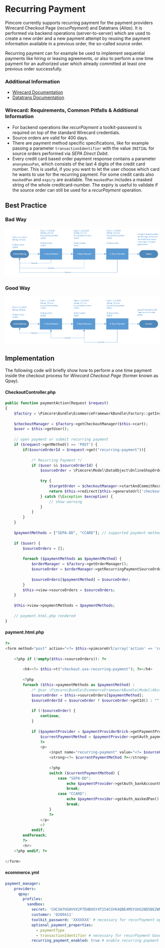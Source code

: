 # Recurring Payment
  
Pimcore currently supports recurring payment for the payment providers Wirecard Checkout Page (_recurPayment_) and Datatrans (_Alias_).
It is performed via backend operations (server-to-server) which are used to create a new order and a new payment attempt by reusing the payment information available in a previous order, the so-called source order.

Recurring payment can for example be used to implement sequential payments like hiring or leasing agreements, or also to perform a one time payment for an authorized user which already committed at least one previous order successfully. 

### Additional Information
- [Wirecard Documentation](https://guides.wirecard.at/back-end_operations:transaction-based:recurpayment)
- [Datatrans Documentation](https://www.datatrans.ch/alias-tokenization/using-the-alias)


### Wirecard: Requirements, Common Pitfalls & Additional Information
- For backend operations like *recurPayment* a toolkit-password is required on top of the standard Wirecard credentials. 
- Source orders are valid for 400 days.
- There are payment method specific specifications, like for example passing a parameter `transactionIdentifier` with the value `INITIAL` for source orders performed via *SEPA Direct Debit*.
- Every credit card based order payment response contains a parameter `anonymousPan`, which consists of the last 4 digits of the credit card number. This is useful, if you you want to let the user choose which card he wants to use for the recurring payment. For some credit cards also `maskedPan` and  `expiry` are available. The `maskedPan` includes a masked string of the whole creditcard-number. The expiry is useful to validate if the source order can still be used for a _recurPayment_ operation.

## Best Practice
### Bad Way
![Recurring Payment Bad](../../img/recurring-payment-bad.png) 
### Good Way
![Recurring Payment Good](../../img/recurring-payment-good.png) 

## Implementation
The following code will briefly show how to perform a one time payment inside the checkout process for _Wirecard Checkout Page_ (former known as Qpay).

#### CheckoutController.php

```php
public function paymentAction(Request $request)
{
    $factory = \Pimcore\Bundle\EcommerceFrameworkBundle\Factory::getInstance();

    $checkoutManager = $factory->getCheckoutManager($this->cart);
    $user = $this->getUser();

    // open payment or submit recurring payment
    if ($request->getMethod() == 'POST') {
        if($sourceOrderId = $request->get("recurring-payment")){

            /* Recurring Payment */
            if ($user && $sourceOrderId) {
                $sourceOrder = \Pimcore\Model\DataObject\OnlineShopOrder::getById($sourceOrderId);

                try {
                    $targetOrder = $checkoutManager->startAndCommitRecurringOrderPayment($sourceOrder, $user->getId());
                    return $this->redirect($this->generateUrl('checkout', ['action' => 'completed']));
                } catch (\Exception $exception) {
                    // show warning
                }
            }
        }
    }

    $paymentMethods = ["SEPA-DD", "CCARD"]; // supported payment methods

    if ($user) {
        $sourceOrders = [];

        foreach ($paymentMethods as $paymentMethod) {
            $orderManager = $factory->getOrderManager();
            $sourceOrder = $orderManager->getRecurringPaymentSourceOrder($user->getId(), $checkoutManager->getPayment(), $paymentMethod);

            $sourceOrders[$paymentMethod] = $sourceOrder;
        }
        $this->view->sourceOrders = $sourceOrders;
    }

    $this->view->paymentMethods = $paymentMethods;

    // payment.html.php rendered
}
```

#### payment.html.php

```php 
?>
<form method="post" action="<?= $this->pimcoreUrl(array('action' => 'confirm'), 'checkout', true) ?>">

    <?php if (!empty($this->sourceOrders)): ?>

        <h4><?= $this->t("checkout.use-recurring-payment"); ?></h4>

        <?php
        foreach ($this->paymentMethods as $paymentMethod) :
            /* @var \Pimcore\Bundle\EcommerceFrameworkBundle\Model\AbstractOrder $sourceOrder */
            $sourceOrder = $this->sourceOrders[$paymentMethod];
            $sourceOrderId = $sourceOrder ? $sourceOrder->getId() : "";

            if (!$sourceOrder) {
                continue;
            }

            if ($paymentProvider = $paymentProviderBrick->getPaymentProviderQpay()) :
                $currentPaymentMethod = $paymentProvider->getAuth_paymentType();
                ?>
                <p>
                    <input name="recurring-payment" value="<?= $sourceOrderId ?>" type="radio">
                    <strong><?= $currentPaymentMethod ?></strong>

                    <?php
                    switch ($currentPaymentMethod) {
                        case "SEPA-DD":
                            echo $paymentProvider->getAuth_bankAccountOwner() . " " . $paymentProvider->getAuth_bankAccountIBAN();
                            break;
                        case "CCARD":
                            echo $paymentProvider->getAuth_maskedPan() . " " . $paymentProvider->getAuth_expiry();
                            break;
                    }
                    ?>
                </p>
                <?
            endif;
        endforeach;
        ?>
        <hr>
    <?php endif; ?>

</form>
```

#### ecommerce.yml

```yaml
payment_manager:
    providers:
      qpay:
        profiles:
          sandbox:
            secret: 'CHCSH7UGHVVX2P7EHDHSY4T2S4CGYK4QBE4M5YUUG2ND5BEZWNRZW5EJYVJQ'
            customer: 'D200411'
            toolkit_password: 'XXXXXXX' # necessary for recurPayment operation
            optional_payment_properties:
              - paymentType
              - transactionIdentifier # necessary for recurPayment based on SEPA DIRECT DEBIT
            recurring_payment_enabled: true # enable recurring payment
```
